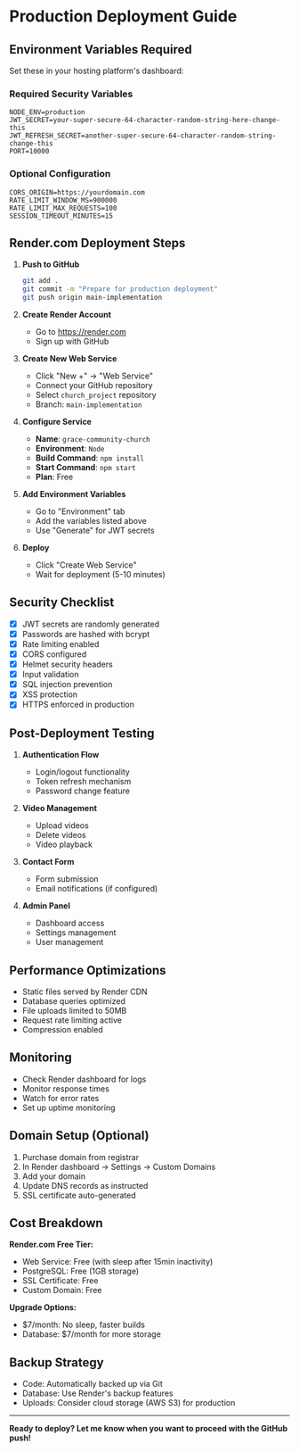 # Production Deployment Guide

## Environment Variables Required

Set these in your hosting platform's dashboard:

### Required Security Variables
```
NODE_ENV=production
JWT_SECRET=your-super-secure-64-character-random-string-here-change-this
JWT_REFRESH_SECRET=another-super-secure-64-character-random-string-change-this
PORT=10000
```

### Optional Configuration
```
CORS_ORIGIN=https://yourdomain.com
RATE_LIMIT_WINDOW_MS=900000
RATE_LIMIT_MAX_REQUESTS=100
SESSION_TIMEOUT_MINUTES=15
```

## Render.com Deployment Steps

1. **Push to GitHub**
   ```bash
   git add .
   git commit -m "Prepare for production deployment"
   git push origin main-implementation
   ```

2. **Create Render Account**
   - Go to https://render.com
   - Sign up with GitHub

3. **Create New Web Service**
   - Click "New +" → "Web Service"
   - Connect your GitHub repository
   - Select `church_project` repository
   - Branch: `main-implementation`

4. **Configure Service**
   - **Name**: `grace-community-church`
   - **Environment**: `Node`
   - **Build Command**: `npm install`
   - **Start Command**: `npm start`
   - **Plan**: Free

5. **Add Environment Variables**
   - Go to "Environment" tab
   - Add the variables listed above
   - Use "Generate" for JWT secrets

6. **Deploy**
   - Click "Create Web Service"
   - Wait for deployment (5-10 minutes)

## Security Checklist

- [x] JWT secrets are randomly generated
- [x] Passwords are hashed with bcrypt
- [x] Rate limiting enabled
- [x] CORS configured
- [x] Helmet security headers
- [x] Input validation
- [x] SQL injection prevention
- [x] XSS protection
- [x] HTTPS enforced in production

## Post-Deployment Testing

1. **Authentication Flow**
   - Login/logout functionality
   - Token refresh mechanism
   - Password change feature

2. **Video Management**
   - Upload videos
   - Delete videos
   - Video playback

3. **Contact Form**
   - Form submission
   - Email notifications (if configured)

4. **Admin Panel**
   - Dashboard access
   - Settings management
   - User management

## Performance Optimizations

- Static files served by Render CDN
- Database queries optimized
- File uploads limited to 50MB
- Request rate limiting active
- Compression enabled

## Monitoring

- Check Render dashboard for logs
- Monitor response times
- Watch for error rates
- Set up uptime monitoring

## Domain Setup (Optional)

1. Purchase domain from registrar
2. In Render dashboard → Settings → Custom Domains
3. Add your domain
4. Update DNS records as instructed
5. SSL certificate auto-generated

## Cost Breakdown

**Render.com Free Tier:**
- Web Service: Free (with sleep after 15min inactivity)
- PostgreSQL: Free (1GB storage)
- SSL Certificate: Free
- Custom Domain: Free

**Upgrade Options:**
- $7/month: No sleep, faster builds
- Database: $7/month for more storage

## Backup Strategy

- Code: Automatically backed up via Git
- Database: Use Render's backup features
- Uploads: Consider cloud storage (AWS S3) for production

---

**Ready to deploy? Let me know when you want to proceed with the GitHub push!**